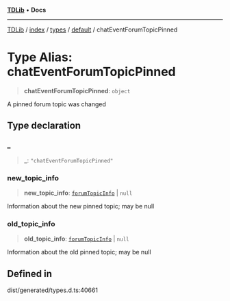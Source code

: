 [**TDLib**](../../../../../../README.md) • **Docs**

***

[TDLib](../../../../../../modules.md) / [index](../../../../../README.md) / [types](../../../README.md) / [default](../README.md) / chatEventForumTopicPinned

# Type Alias: chatEventForumTopicPinned

> **chatEventForumTopicPinned**: `object`

A pinned forum topic was changed

## Type declaration

### \_

> **\_**: `"chatEventForumTopicPinned"`

### new\_topic\_info

> **new\_topic\_info**: [`forumTopicInfo`](forumTopicInfo-1.md) \| `null`

Information about the new pinned topic; may be null

### old\_topic\_info

> **old\_topic\_info**: [`forumTopicInfo`](forumTopicInfo-1.md) \| `null`

Information about the old pinned topic; may be null

## Defined in

dist/generated/types.d.ts:40661
